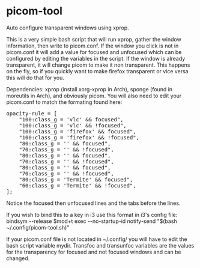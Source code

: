 # picom-tool
Auto configure transparent windows using xprop. 

This is a very simple bash script that will run xprop, gather the window information, then write to picom.conf. If the window you click is not in picom.conf it will add a value for focused and unfocused which can be configured by editing the variables in the script. If the window is already transparent, it will change picom to make it non transparent. This happens on the fly, so if you quickly want to make firefox transparent or vice versa this will do that for you. 

Dependencies: xprop (install xorg-xprop in Arch), sponge (found in moreutils in Arch), and obviously picom. You will also need to edit your picom.conf to match the formating found here:
<pre>
opacity-rule = [ 
	"100:class_g = 'vlc' && focused",
	"100:class_g = 'vlc' && !focused",
	"100:class_g = 'firefox' && focused",
	"100:class_g = 'firefox' && !focused",
	"80:class_g = '' && focused",
	"70:class_g = '' && !focused",
	"80:class_g = '' && focused",
	"70:class_g = '' && !focused",
	"80:class_g = '' && focused",
	"70:class_g = '' && !focused",
	"80:class_g = 'Termite' && focused", 
	"60:class_g = 'Termite' && !focused",
];
</pre>
Notice the focused then unfocused lines and the tabs before the lines.

If you wish to bind this to a key in i3 use this format in i3's config file:
bindsym --release $mod+t exec --no-startup-id notify-send "$(bash ~/.config/picom-tool.sh)"

If your picom.conf file is not located in ~/.config/ you will have to edit the bash script variable mydir. Transfoc and transunfoc variables are the values for the transparency for focused and not focused windows and can be changed. 
